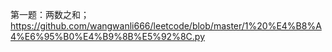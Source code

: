第一题：两数之和；
https://github.com/wangwanli666/leetcode/blob/master/1%20%E4%B8%A4%E6%95%B0%E4%B9%8B%E5%92%8C.py
